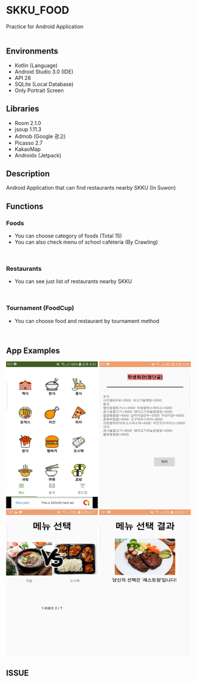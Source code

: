 # SKKU_FOOD
Practice for Android Application
<br>
<br>

## Environments
- Kotlin (Language)
- Android Studio 3.0 (IDE)
- API 28
- SQLite (Local Database)
- Only Portrait Screen

## Libraries
- Room 2.1.0
- jsoup 1.11.3
- Admob (Google 광고)
- Picasso 2.7
- KakaoMap
- Androidx (Jetpack)

## Description
Android Application that can find restaurants nearby SKKU (In Suwon)
<br>

## Functions
### Foods
- You can choose category of foods (Total 15)
- You can also check menu of school cafeteria (By Crawling)
<br>

### Restaurants
- You can see just list of restaurants nearby SKKU
<br>

### Tournament (FoodCup)
- You can choose food and restaurant by tournament method
<br>

## App Examples
<img src='img/main_menu.jpeg' width='250' height='400'>
<img src='img/schoolfood.jpeg' width='250' height='400'>
<img src='img/tournament.jpeg' width='250' height='400'>
<img src='img/tour_result.jpeg' width='250' height='400'>

## ISSUE

